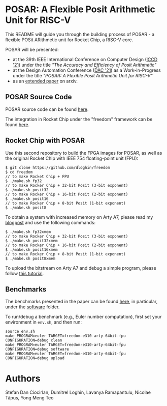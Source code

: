 # POSAR: A Flexible Posit Arithmetic Unit for RISC-V

This README will guide you through the building process of POSAR - a flexible POSit ARithmetic unit for Rocket Chip, a RISC-V core.

POSAR will be presented:

- at the 39th IEEE International Conference on Computer Design ([ICCD '21](https://www.iccd-conf.com/Home.html)) under the title *"The Accuracy and Efficiency of Posit Arithmetic"*
- at the Design Automation Conference ([DAC '21](https://www.dac.com/)) as a Work-in-Progress under the title *"POSAR: A Flexible Posit Arithmetic Unit for RISC-V"*
- as an [extended paper](https://arxiv.org/submit/3933182/view) on arxiv.

## POSAR Source Code

POSAR source code can be found [here](https://github.com/sdcioc/PositChisel).

The integration in Rocket Chip under the "freedom" framework can be found [here](https://github.com/dloghin/freedom).

## Rocket Chip with POSAR

Use this second repository to build the FPGA images for POSAR, as well as the original Rocket Chip with IEEE 754 floating-point unit (FPU):

```
$ git clone https://github.com/dloghin/freedom
$ cd freedom
// to make Rocket Chip + FPU
$ ./make.sh fp32
// to make Rocker Chip + 32-bit Posit (3-bit exponent)
$ ./make.sh posit32
// to make Rocker Chip + 16-bit Posit (2-bit exponent)
$ ./make.sh posit16
// to make Rocker Chip + 8-bit Posit (1-bit exponent)
$ ./make.sh posit8
```

To obtain a system with increased memory on Arty A7, please read my [blogpost](https://dloghin.medium.com/how-to-increase-the-size-of-the-data-memory-on-sifive-fe310-risc-v-f05df0f50a25) and use the following commands:

```
$ ./make.sh fp32xmem
// to make Rocker Chip + 32-bit Posit (3-bit exponent)
$ ./make.sh posit32xmem
// to make Rocker Chip + 16-bit Posit (2-bit exponent)
$ ./make.sh posit16xmem
// to make Rocker Chip + 8-bit Posit (1-bit exponent)
$ ./make.sh posit8xmem
```

To upload the bitstream on Arty A7 and debug a simple program, please follow [this tutorial](https://forum.digikey.com/t/digilent-arty-a7-with-xilinx-artix-7-implementing-sifive-fe310-risc-v/13311).

## Benchmarks

The benchmarks presented in the paper can be found [here](https://github.com/dloghin/freedom-e-sdk), in particular, under the [software](https://github.com/dloghin/freedom-e-sdk/tree/posit/software) folder.

To run/debug a benchmark (e.g., Euler number computation), first set your environment in ``env.sh``, and then run:

```
source env.sh
make PROGRAM=euler TARGET=freedom-e310-arty-64bit-fpu CONFIGURATION=debug clean
make PROGRAM=euler TARGET=freedom-e310-arty-64bit-fpu CONFIGURATION=debug software
make PROGRAM=euler TARGET=freedom-e310-arty-64bit-fpu CONFIGURATION=debug upload
```

# Authors

Stefan Dan Ciocirlan, Dumitrel Loghin, Lavanya Ramapantulu, Nicolae Tăpus, Yong Meng Teo
